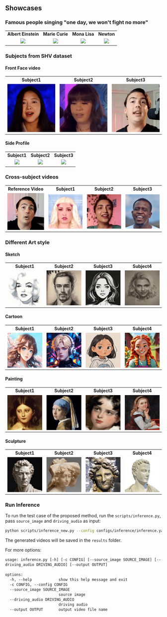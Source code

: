 ## Showcases
### Famous people singing "one day, we won't fight no more"

<table class="center">
  <tr>
    <td style="text-align: center"><b>Albert Einstein</b></td>
    <td style="text-align: center"><b>Marie Curie</b></td>
    <td style="text-align: center"><b>Mona Lisa</b></td>
    <td style="text-align: center"><b>Newton</b></td>
  </tr>

  <tr>
    <td style="text-align: center"><img src="gifs/albert.gif"></a></td>
    <td style="text-align: center"><img src="gifs/mary.gif"></a></td>
    <td style="text-align: center"><img src="gifs/monalisa.gif"></a></td>
    <td style="text-align: center"><img src="gifs/sub23.gif"></a></td>
  </tr>
</table>

### Subjects from SHV dataset
#### Front Face video

<table class="center">
  <tr>
    <td style="text-align: center"><b>Subject1</b></td>
    <td style="text-align: center"><b>Subject2</b></td>
    <td style="text-align: center"><b>Subject3</b></td>
  </tr>
  <tr>
    <td style="text-align: center"><img src="gifs/sub2.gif"></a></td>
    <td style="text-align: center"><img src="gifs/sub11.gif"></a></td>
    <td style="text-align: center"><img src="gifs/sub12.gif"></a></td>
  </tr>
</table>

#### Side Profile

<table class="center">
  <tr>
    <td style="text-align: center"><b>Subject1</b></td>
    <td style="text-align: center"><b>Subject2</b></td>
    <td style="text-align: center"><b>Subject3</b></td>
  </tr>
  <tr>
    <td style="text-align: center"><img src="gifs/sub7.gif"></a></td>
    <td style="text-align: center"><img src="gifs/sub8.gif"></a></td>
    <td style="text-align: center"><img src="gifs/sub9.gif"></a></td>
  </tr>
</table>

### Cross-subject videos

<table class="center">
  <tr>
    <td style="text-align: center"><b>Reference Video</b></td>
    <td style="text-align: center"><b>Subject1</b></td>
    <td style="text-align: center"><b>Subject2</b></td>
    <td style="text-align: center"><b>Subject3</b></td>
  </tr>
  <tr>
    <td style="text-align: center"><img src="gifs/sub34.gif"></a></td>
    <td style="text-align: center"><img src="gifs/sub35.gif"></a></td>
    <td style="text-align: center"><img src="gifs/sub36.gif"></a></td>
    <td style="text-align: center"><img src="gifs/sub37.gif"></a></td>
  </tr>
</table>

### Different Art style

#### Sketch
<table class="center">
  <tr>
    <td style="text-align: center"><b>Subject1</b></td>
    <td style="text-align: center"><b>Subject2</b></td>
    <td style="text-align: center"><b>Subject3</b></td>
    <td style="text-align: center"><b>Subject4</b></td>
  </tr>
  <tr>
    <td style="text-align: center"><img src="gifs/sub13.gif"></a></td>
    <td style="text-align: center"><img src="gifs/sub15.gif"></a></td>
    <td style="text-align: center"><img src="gifs/sub22.gif"></a></td>
    <td style="text-align: center"><img src="gifs/sub27.gif"></a></td>
  </tr>
</table>

#### Cartoon
<table class="center">
  <tr>
    <td style="text-align: center"><b>Subject1</b></td>
    <td style="text-align: center"><b>Subject2</b></td>
    <td style="text-align: center"><b>Subject3</b></td>
    <td style="text-align: center"><b>Subject4</b></td>
  </tr>
  <tr>
    <td style="text-align: center"><img src="gifs/sub19.gif"></a></td>
    <td style="text-align: center"><img src="gifs/sub20.gif"></a></td>
    <td style="text-align: center"><img src="gifs/sub21.gif"></a></td>
    <td style="text-align: center"><img src="gifs/sub24.gif"></a></td>
  </tr>
</table>

#### Painting
<table class="center">
  <tr>
    <td style="text-align: center"><b>Subject1</b></td>
    <td style="text-align: center"><b>Subject2</b></td>
    <td style="text-align: center"><b>Subject3</b></td>
    <td style="text-align: center"><b>Subject4</b></td>
  </tr>
  <tr>
    <td style="text-align: center"><img src="gifs/sub16.gif"></a></td>
    <td style="text-align: center"><img src="gifs/sub25.gif"></a></td>
    <td style="text-align: center"><img src="gifs/sub17.gif"></a></td>
    <td style="text-align: center"><img src="gifs/sub26.gif"></a></td>
  </tr>
</table>

#### Sculpture

<table class="center">
  <tr>
    <td style="text-align: center"><b>Subject1</b></td>
    <td style="text-align: center"><b>Subject2</b></td>
    <td style="text-align: center"><b>Subject3</b></td>
    <td style="text-align: center"><b>Subject4</b></td>
  </tr>
  <tr>
    <td style="text-align: center"><img src="gifs/sub28.gif"></a></td>
    <td style="text-align: center"><img src="gifs/sub29.gif"></a></td>
    <td style="text-align: center"><img src="gifs/sub30.gif"></a></td>
    <td style="text-align: center"><img src="gifs/sub31.gif"></a></td>
  </tr>
</table>


### Run Inference
To run the test case of the proposed method, run the `scripts/inference.py`,  pass `source_image` and `driving_audio` as input:

```bash
python scripts/inference_new.py --config configs/inference/inference.yaml --source_image examples/0001.jpg --driving_audio examples/0001.wav --output results/
```

The generated videos will be saved in the `results` folder.

For more options:

```shell
usage: inference.py [-h] [-c CONFIG] [--source_image SOURCE_IMAGE] [--driving_audio DRIVING_AUDIO] [--output OUTPUT]

options:
  -h, --help            show this help message and exit
  -c CONFIG, --config CONFIG
  --source_image SOURCE_IMAGE
                        source image
  --driving_audio DRIVING_AUDIO
                        driving audio
  --output OUTPUT       output video file name
```

